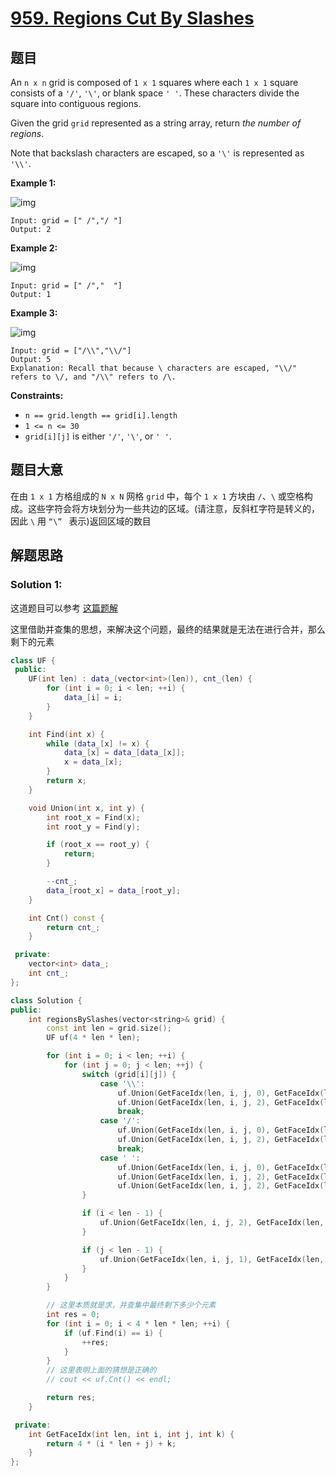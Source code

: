 # [959. Regions Cut By Slashes](https://leetcode.com/problems/regions-cut-by-slashes/)

## 题目

An `n x n` grid is composed of `1 x 1` squares where each `1 x 1` square consists of a `'/'`, `'\'`, or blank space `' '`. These characters divide the square into contiguous regions.

Given the grid `grid` represented as a string array, return *the number of regions*.

Note that backslash characters are escaped, so a `'\'` is represented as `'\\'`.

 

**Example 1:**

![img](https://assets.leetcode.com/uploads/2018/12/15/1.png)

```
Input: grid = [" /","/ "]
Output: 2
```

**Example 2:**

![img](https://assets.leetcode.com/uploads/2018/12/15/2.png)

```
Input: grid = [" /","  "]
Output: 1
```

**Example 3:**

![img](https://assets.leetcode.com/uploads/2018/12/15/4.png)

```
Input: grid = ["/\\","\\/"]
Output: 5
Explanation: Recall that because \ characters are escaped, "\\/" refers to \/, and "/\\" refers to /\.
```

 

**Constraints:**

- `n == grid.length == grid[i].length`
- `1 <= n <= 30`
- `grid[i][j]` is either `'/'`, `'\'`, or `' '`.

## 题目大意

在由 `1 x 1` 方格组成的 `N x N` 网格 `grid` 中，每个 `1 x 1` 方块由 `/`、`\` 或空格构成。这些字符会将方块划分为一些共边的区域。(请注意，反斜杠字符是转义的，因此 `\` 用 `“\” ` 表示)返回区域的数目

## 解题思路


### Solution 1:


这道题目可以参考 [这篇题解](https://books.halfrost.com/leetcode/ChapterFour/0900~0999/0959.Regions-Cut-By-Slashes/)

这里借助并查集的思想，来解决这个问题，最终的结果就是无法在进行合并，那么剩下的元素


````c++
class UF {
 public:
    UF(int len) : data_(vector<int>(len)), cnt_(len) {
        for (int i = 0; i < len; ++i) {
            data_[i] = i;
        }
    }

    int Find(int x) {
        while (data_[x] != x) {
            data_[x] = data_[data_[x]];
            x = data_[x];
        }
        return x;
    }

    void Union(int x, int y) {
        int root_x = Find(x);
        int root_y = Find(y);

        if (root_x == root_y) {
            return;
        }

        --cnt_;
        data_[root_x] = data_[root_y];
    }

    int Cnt() const {
        return cnt_;
    }

 private:
    vector<int> data_;
    int cnt_;
};

class Solution {
public:
    int regionsBySlashes(vector<string>& grid) {
        const int len = grid.size();
        UF uf(4 * len * len);

        for (int i = 0; i < len; ++i) {
            for (int j = 0; j < len; ++j) {
                switch (grid[i][j]) {
                    case '\\':
                        uf.Union(GetFaceIdx(len, i, j, 0), GetFaceIdx(len, i, j, 1));
                        uf.Union(GetFaceIdx(len, i, j, 2), GetFaceIdx(len, i, j, 3));
                        break;
                    case '/':
                        uf.Union(GetFaceIdx(len, i, j, 0), GetFaceIdx(len, i, j, 3));
                        uf.Union(GetFaceIdx(len, i, j, 2), GetFaceIdx(len, i, j, 1));
                        break;
                    case ' ':
                        uf.Union(GetFaceIdx(len, i, j, 0), GetFaceIdx(len, i, j, 1));
                        uf.Union(GetFaceIdx(len, i, j, 2), GetFaceIdx(len, i, j, 1));
                        uf.Union(GetFaceIdx(len, i, j, 2), GetFaceIdx(len, i, j, 3));
                }

                if (i < len - 1) {
                    uf.Union(GetFaceIdx(len, i, j, 2), GetFaceIdx(len, i + 1, j, 0));
                }

                if (j < len - 1) {
                    uf.Union(GetFaceIdx(len, i, j, 1), GetFaceIdx(len, i, j + 1, 3));
                }
            }
        }

        // 这里本质就是求，并查集中最终剩下多少个元素
        int res = 0;
        for (int i = 0; i < 4 * len * len; ++i) {
            if (uf.Find(i) == i) {
                ++res;
            }
        }
        // 这里表明上面的猜想是正确的
        // cout << uf.Cnt() << endl;

        return res;
    }

 private:
    int GetFaceIdx(int len, int i, int j, int k) {
        return 4 * (i * len + j) + k;
    }
};
````
